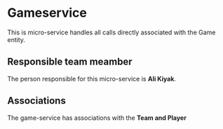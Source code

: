 # Gameservice
This is micro-service handles all calls directly associated with the Game entity.
## Responsible team meamber
The person responsible for this micro-service is **Ali Kiyak**.
## Associations
The game-service has associations with the **Team and Player**
